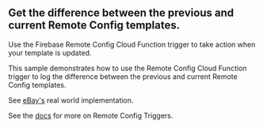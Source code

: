 ## Get the difference between the previous and current Remote Config templates.

Use the Firebase Remote Config Cloud Function trigger to take action when your template is updated.

This sample demonstrates how to use the Remote Config Cloud Function trigger to log the difference between the previous and current Remote Config templates.

See [eBay's](https://github.com/eBay/firebase-remote-config-monitor) real world implementation.

See the [docs](https://firebase.google.com/docs/functions/rc-events) for more on Remote Config Triggers.
